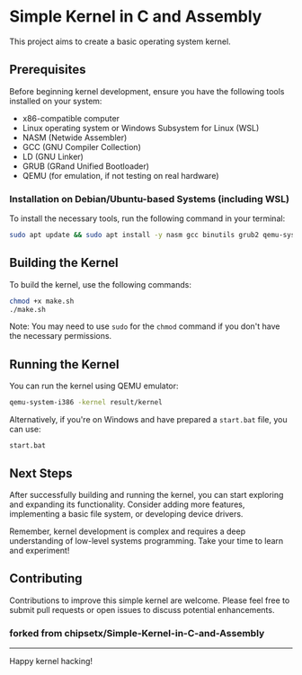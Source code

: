 # Simple Kernel in C and Assembly

This project aims to create a basic operating system kernel.

## Prerequisites

Before beginning kernel development, ensure you have the following tools installed on your system:

- x86-compatible computer
- Linux operating system or Windows Subsystem for Linux (WSL)
- NASM (Netwide Assembler)
- GCC (GNU Compiler Collection)
- LD (GNU Linker)
- GRUB (GRand Unified Bootloader)
- QEMU (for emulation, if not testing on real hardware)

### Installation on Debian/Ubuntu-based Systems (including WSL)

To install the necessary tools, run the following command in your terminal:

```bash
sudo apt update && sudo apt install -y nasm gcc binutils grub2 qemu-system-x86
```

## Building the Kernel

To build the kernel, use the following commands:

```bash
chmod +x make.sh
./make.sh
```

Note: You may need to use `sudo` for the `chmod` command if you don't have the necessary permissions.

## Running the Kernel

You can run the kernel using QEMU emulator:

```bash
qemu-system-i386 -kernel result/kernel
```

Alternatively, if you're on Windows and have prepared a `start.bat` file, you can use:

```
start.bat
```

## Next Steps

After successfully building and running the kernel, you can start exploring and expanding its functionality. Consider adding more features, implementing a basic file system, or developing device drivers.

Remember, kernel development is complex and requires a deep understanding of low-level systems programming. Take your time to learn and experiment!

## Contributing

Contributions to improve this simple kernel are welcome. Please feel free to submit pull requests or open issues to discuss potential enhancements.

### forked from chipsetx/Simple-Kernel-in-C-and-Assembly
---

Happy kernel hacking!